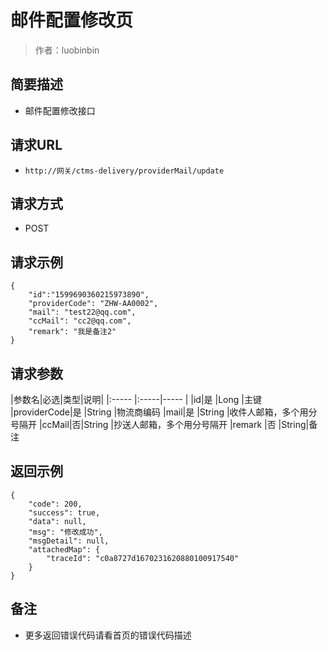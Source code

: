 # 邮件配置修改页

> 作者：luobinbin

## 简要描述

- 邮件配置修改接口

## 请求URL
- `http://网关/ctms-delivery/providerMail/update`
  
## 请求方式
- POST

## 请求示例
``` 
{
    "id":"1599690360215973890",
    "providerCode": "ZHW-AA0002",
    "mail": "test22@qq.com",
    "ccMail": "cc2@qq.com",
    "remark": "我是备注2"
}
```

## 请求参数

|参数名|必选|类型|说明|
|:-----  |:-----|-----                  |
|id|是 |Long   |主键
|providerCode|是 |String   |物流商编码
|mail|是 |String   |收件人邮箱，多个用分号隔开
|ccMail|否|String  |抄送人邮箱，多个用分号隔开
|remark |否 |String|备注


## 返回示例 
```
{
    "code": 200,
    "success": true,
    "data": null,
    "msg": "修改成功",
    "msgDetail": null,
    "attachedMap": {
        "traceId": "c0a8727d1670231620880100917540"
    }
}
```

## 备注 

- 更多返回错误代码请看首页的错误代码描述